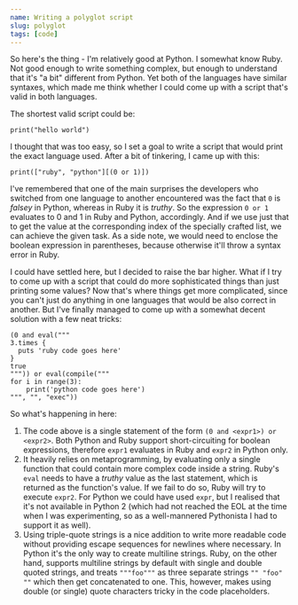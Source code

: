 ```yaml
---
name: Writing a polyglot script
slug: polyglot
tags: [code]
---
```


So here's the thing - I'm relatively good at Python. I somewhat know Ruby.
Not good enough to write something complex, but enough to understand
that it's "a bit" different from Python. Yet both of the languages
have similar syntaxes, which made me think whether I could come up with a script
that's valid in both languages.

The shortest valid script could be:

```
print("hello world")
```

I thought that was too easy, so I set a goal to write a script that would
print the exact language used. After a bit of tinkering, I came up with this:

```
print(["ruby", "python"][(0 or 1)])
```

I've remembered that one of the main surprises the developers who switched
from one language to another encountered was the fact that `0` is *falsey* in Python,
whereas in Ruby it is *truthy*. So the expression `0 or 1` evaluates to 0 and 1
in Ruby and Python, accordingly. And if we use just that to get the value at
the corresponding index of the specially crafted list, we can achieve the given task.
As a side note, we would need to enclose the boolean expression in parentheses,
because otherwise it'll throw a syntax error in Ruby.

I could have settled here, but I decided to raise the bar higher. What if I try to come up 
with a script that could do more sophisticated things
than just printing some values?
Now that's where things get more complicated,
since you can't just do anything in one languages
that would be also correct in another. But I've finally managed to come up with
a somewhat decent solution with a few neat tricks:

```
(0 and eval("""
3.times {
  puts 'ruby code goes here'
}
true
""")) or eval(compile("""
for i in range(3):
    print('python code goes here')
""", "", "exec"))
```

So what's happening in here:

1. The code above is a single statement of the form `(0 and <expr1>) or <expr2>`.
   Both Python and Ruby support short-circuiting for boolean expressions,
   therefore `expr1` evaluates in Ruby and `expr2` in Python only.
2. It heavily relies on metaprogramming, by evaluating only a single function
   that could contain more complex code inside a string.
   Ruby's `eval` needs to have a *truthy* value as the last statement,
   which is returned as the function's value. If we fail to do so,
   Ruby will try to execute `expr2`. For Python we could have used `expr`, but
   I realised that it's not available in Python 2 (which had not reached the EOL at
   the time when I was experimenting, so as a well-mannered Pythonista
   I had to support it as well).
3. Using triple-quote strings is a nice addition to write more readable code
   without providing escape sequences for newlines where necessary.
   In Python it's the only way to create multiline strings.
   Ruby, on the other hand, supports multiline strings by default
   with single and double quoted strings, and treats `"""foo"""`
   as three separate strings `"" "foo" ""` which then get concatenated to one.
   This, however, makes using double (or single) quote characters
   tricky in the code placeholders.

